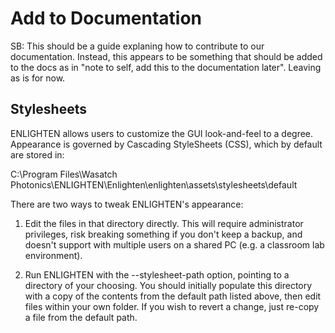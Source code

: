 # Add to Documentation

SB: This should be a guide explaning how to contribute to our documentation. Instead, this appears to be something that should be added to the docs as in "note to self, add this to the documentation later". Leaving as is for now.

## Stylesheets

ENLIGHTEN allows users to customize the GUI look-and-feel to a degree.
Appearance is governed by Cascading StyleSheets (CSS), which by default
are stored in:

C:\\Program Files\\Wasatch Photonics\\ENLIGHTEN\\Enlighten\\enlighten\\assets\\stylesheets\\default

There are two ways to tweak ENLIGHTEN's appearance:

1. Edit the files in that directory directly.  This will require administrator 
   privileges, risk breaking something if you don't keep a backup, and doesn't
   support with multiple users on a shared PC (e.g. a classroom lab environment).

2. Run ENLIGHTEN with the --stylesheet-path option, pointing to a directory of 
   your choosing.  You should initially populate this directory with a copy of
   the contents from the default path listed above, then edit files within your
   own folder.  If you wish to revert a change, just re-copy a file from the 
   default path.
